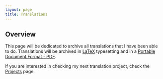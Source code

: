 ```yaml
---
layout: page
title: Translations
---
```


## Overview ##

This page will be dedicated to archive all translations that I have been able to do. Translations will be archived in [LaTeX](https://www.latex-project.org/) typesetting and in a [Portable Document Format - PDF](https://pt.wikipedia.org/wiki/Portable_Document_Format).

If you are interested in checking my next translation project, check the [Projects](https://tsrsilva.github.io/projects/) page.
